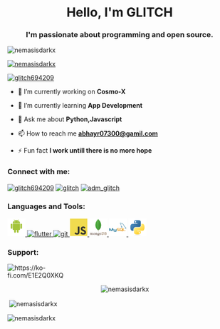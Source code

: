 <h1 align="center">Hello, I'm GLITCH</h1>
<h3 align="center">I'm passionate about programming and open source.</h3>

<p align="left"> <img src="https://komarev.com/ghpvc/?username=nemasisdarkx&label=Profile%20views&color=0e75b6&style=flat" alt="nemasisdarkx" /> </p>

<p align="left"> <a href="https://github.com/ryo-ma/github-profile-trophy"><img src="https://github-profile-trophy.vercel.app/?username=nemasisdarkx" alt="nemasisdarkx" /></a> </p>

<p align="left"> <a href="https://twitter.com/glitch694209" target="blank"><img src="https://img.shields.io/twitter/follow/glitch694209?logo=twitter&style=for-the-badge" alt="glitch694209" /></a> </p>

- 🔭 I’m currently working on **Cosmo-X**

- 🌱 I’m currently learning **App Development**

- 💬 Ask me about **Python,Javascript**

- 📫 How to reach me **abhayr07300@gamil.com**

- ⚡ Fun fact **I work untill there is no more hope**

<h3 align="left">Connect with me:</h3>
<p align="left">
<a href="https://twitter.com/glitch694209" target="blank"><img align="center" src="https://raw.githubusercontent.com/rahuldkjain/github-profile-readme-generator/master/src/images/icons/Social/twitter.svg" alt="glitch694209" height="30" width="40" /></a>
<a href="https://stackoverflow.com/users/glitch" target="blank"><img align="center" src="https://raw.githubusercontent.com/rahuldkjain/github-profile-readme-generator/master/src/images/icons/Social/stack-overflow.svg" alt="glitch" height="30" width="40" /></a>
<a href="https://instagram.com/adm_glitch" target="blank"><img align="center" src="https://raw.githubusercontent.com/rahuldkjain/github-profile-readme-generator/master/src/images/icons/Social/instagram.svg" alt="adm_glitch" height="30" width="40" /></a>
</p>

<h3 align="left">Languages and Tools:</h3>
<p align="left"> <a href="https://developer.android.com" target="_blank" rel="noreferrer"> <img src="https://raw.githubusercontent.com/devicons/devicon/master/icons/android/android-original-wordmark.svg" alt="android" width="40" height="40"/> </a> <a href="https://flutter.dev" target="_blank" rel="noreferrer"> <img src="https://www.vectorlogo.zone/logos/flutterio/flutterio-icon.svg" alt="flutter" width="40" height="40"/> </a> <a href="https://git-scm.com/" target="_blank" rel="noreferrer"> <img src="https://www.vectorlogo.zone/logos/git-scm/git-scm-icon.svg" alt="git" width="40" height="40"/> </a> <a href="https://developer.mozilla.org/en-US/docs/Web/JavaScript" target="_blank" rel="noreferrer"> <img src="https://raw.githubusercontent.com/devicons/devicon/master/icons/javascript/javascript-original.svg" alt="javascript" width="40" height="40"/> </a> <a href="https://www.mongodb.com/" target="_blank" rel="noreferrer"> <img src="https://raw.githubusercontent.com/devicons/devicon/master/icons/mongodb/mongodb-original-wordmark.svg" alt="mongodb" width="40" height="40"/> </a> <a href="https://www.mysql.com/" target="_blank" rel="noreferrer"> <img src="https://raw.githubusercontent.com/devicons/devicon/master/icons/mysql/mysql-original-wordmark.svg" alt="mysql" width="40" height="40"/> </a> <a href="https://www.python.org" target="_blank" rel="noreferrer"> <img src="https://raw.githubusercontent.com/devicons/devicon/master/icons/python/python-original.svg" alt="python" width="40" height="40"/> </a> </p>

<h3 align="left">Support:</h3>
<p><a href="https://ko-fi.com/https://ko-fi.com/E1E2Q0XKQ"> <img align="left" src="https://cdn.ko-fi.com/cdn/kofi3.png?v=3" height="50" width="210" alt="https://ko-fi.com/E1E2Q0XKQ" /></a></p><br><br>

<p><img src="https://github-readme-stats.vercel.app/api/top-langs?username=nemasisdarkx&show_icons=true&locale=en&layout=compact" alt="nemasisdarkx" /></p>

<p>&nbsp;<img align="center" src="https://github-readme-stats.vercel.app/api?username=nemasisdarkx&show_icons=true&locale=en" alt="nemasisdarkx" /></p>

<p><img align="center" src="https://github-readme-streak-stats.herokuapp.com/?user=nemasisdarkx&" alt="nemasisdarkx" /></p>
